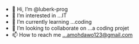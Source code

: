 - 👋 Hi, I’m @luberk-prog
- 👀 I’m interested in ...IT
- 🌱 I’m currently learning ...coding
- 💞️ I’m looking to collaborate on ...a coding projet
- 📫 How to reach me ...amohdawo123@gmail.com

<!---
luberk-prog/luberk-prog is a ✨ special ✨ repository because its `README.md` (this file) appears on your GitHub profile.
You can click the Preview link to take a look at your changes.
--->
